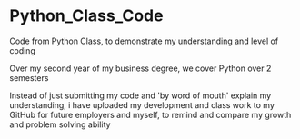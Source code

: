 # Python_Class_Code
Code from Python Class, to demonstrate my understanding and level of coding

Over my second year of my business degree, we cover Python over 2 semesters

Instead of just submitting my code and 'by word of mouth' explain my understanding,
i have uploaded my development and class work to my GitHub for
future employers
and
myself, to remind and compare my growth and problem solving ability
